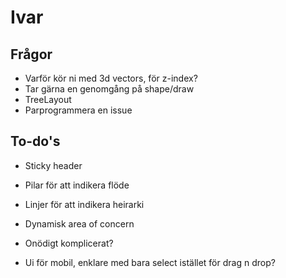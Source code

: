 # Ivar

## Frågor
* Varför kör ni med 3d vectors, för z-index?
* Tar gärna en genomgång på shape/draw
* TreeLayout
* Parprogrammera en issue

## To-do's
* Sticky header
* Pilar för att indikera flöde
* Linjer för att indikera heirarki
* Dynamisk area of concern


* Onödigt komplicerat?
* Ui för mobil, enklare med bara select istället för drag n drop?
